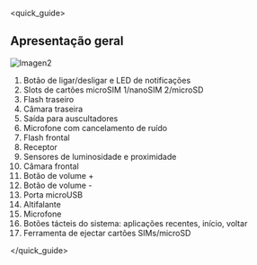 <quick_guide>

## Apresentação geral

![Imagen2](http://static.energysistem.com/images/manuals/39725/56a0a63ce5c76.jpg)

1.	Botão de ligar/desligar e LED de notificações
2.	Slots de cartões microSIM 1/nanoSIM 2/microSD
3.	Flash traseiro
4.	Câmara traseira
5.	Saída para auscultadores
6.	Microfone com cancelamento de ruído
7.	Flash frontal
8.	Receptor
9.	Sensores de luminosidade e proximidade
10.	Câmara frontal
11.	Botão de volume +
12.	Botão de volume -
13.	Porta microUSB
14.	Altifalante
15.	Microfone
16.	Botões tácteis do sistema: aplicações recentes, início, voltar
17.	Ferramenta de ejectar cartões SIMs/microSD

</quick_guide>

